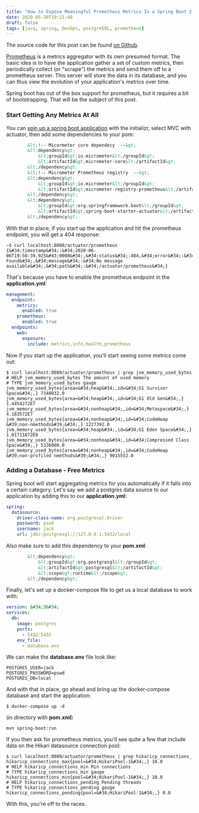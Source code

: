 ```yaml
---
title: "How to Expose Meaningful Prometheus Metrics In a Spring Boot 2.x Application"
date: 2020-05-30T19:21:40
draft: false
tags: [java, spring, DevOps, postgreSQL, prometheus]
---
```


The source code for this post can be found [on Github](https://github.com/nfisher23/prometheus-metrics-ex).

[Prometheus](https://prometheus.io/) is a metrics aggregator with its own presumed format. The basic idea is to have the application gather a set of custom metrics, then periodically collect (or &#34;scrape&#34;) the metrics and send them off to a prometheus server. This server will store the data in its database, and you can thus view the evolution of your application&#39;s metrics over time.

Spring boot has out of the box support for prometheus, but it requires a bit of bootstrapping. That will be the subject of this post.

### Start Getting Any Metrics At All

You can [spin up a spring boot application](https://start.spring.io/) with the initializr, select MVC with actuator, then add some dependencies to your pom:

```xml
        &lt;!-- Micormeter core dependecy  --&gt;
        &lt;dependency&gt;
            &lt;groupId&gt;io.micrometer&lt;/groupId&gt;
            &lt;artifactId&gt;micrometer-core&lt;/artifactId&gt;
        &lt;/dependency&gt;
        &lt;!-- Micrometer Prometheus registry  --&gt;
        &lt;dependency&gt;
            &lt;groupId&gt;io.micrometer&lt;/groupId&gt;
            &lt;artifactId&gt;micrometer-registry-prometheus&lt;/artifactId&gt;
        &lt;/dependency&gt;
        &lt;dependency&gt;
            &lt;groupId&gt;org.springframework.boot&lt;/groupId&gt;
            &lt;artifactId&gt;spring-boot-starter-actuator&lt;/artifactId&gt;
        &lt;/dependency&gt;

```

With that in place, if you start up the application and hit the prometheus endpoint, you will get a 404 response:

```
~$ curl localhost:8080/actuator/prometheus
{&#34;timestamp&#34;:&#34;2020-06-06T19:50:39.925&#43;0000&#34;,&#34;status&#34;:404,&#34;error&#34;:&#34;Not Found&#34;,&#34;message&#34;:&#34;No message available&#34;,&#34;path&#34;:&#34;/actuator/prometheus&#34;}

```

That&#39;s because you have to enable the prometheus endpoint in the **application.yml**:

```yaml
management:
  endpoint:
    metrics:
      enabled: true
    prometheus:
      enabled: true
  endpoints:
    web:
      exposure:
        include: metrics,info,health,prometheus

```

Now if you start up the application, you&#39;ll start seeing some metrics come out:

```
$ curl localhost:8080/actuator/prometheus | grep jvm_memory_used_bytes
# HELP jvm_memory_used_bytes The amount of used memory
# TYPE jvm_memory_used_bytes gauge
jvm_memory_used_bytes{area=&#34;heap&#34;,id=&#34;G1 Survivor Space&#34;,} 7340032.0
jvm_memory_used_bytes{area=&#34;heap&#34;,id=&#34;G1 Old Gen&#34;,} 1.4454272E7
jvm_memory_used_bytes{area=&#34;nonheap&#34;,id=&#34;Metaspace&#34;,} 4.183572E7
jvm_memory_used_bytes{area=&#34;nonheap&#34;,id=&#34;CodeHeap &#39;non-nmethods&#39;&#34;,} 1227392.0
jvm_memory_used_bytes{area=&#34;heap&#34;,id=&#34;G1 Eden Space&#34;,} 1.01711872E8
jvm_memory_used_bytes{area=&#34;nonheap&#34;,id=&#34;Compressed Class Space&#34;,} 5336000.0
jvm_memory_used_bytes{area=&#34;nonheap&#34;,id=&#34;CodeHeap &#39;non-profiled nmethods&#39;&#34;,} 9015552.0

```

### Adding a Database - Free Metrics

Spring boot will start aggregating metrics for you automatically if it falls into a certain category. Let&#39;s say we add a postgres data source to our application by adding this to our **application.yml**:

```yaml
spring:
  datasource:
    driver-class-name: org.postgresql.Driver
    password: pswd
    username: jack
    url: jdbc:postgresql://127.0.0.1:5432/local

```

Also make sure to add this dependency to your **pom.xml**:

```xml
        &lt;dependency&gt;
            &lt;groupId&gt;org.postgresql&lt;/groupId&gt;
            &lt;artifactId&gt;postgresql&lt;/artifactId&gt;
            &lt;scope&gt;runtime&lt;/scope&gt;
        &lt;/dependency&gt;

```

Finally, let&#39;s set up a docker-compose file to get us a local database to work with:

```yaml
version: &#34;3&#34;
services:
  db:
    image: postgres
    ports:
      - 5432:5432
    env_file:
      - database.env
```

We can make the **database.env** file look like:

```
POSTGRES_USER=jack
POSTGRES_PASSWORD=pswd
POSTGRES_DB=local

```

And with that in place, go ahead and bring up the docker-compose database and start the application:

```
$ docker-compose up -d
```

(in directory with **pom.xml**)

```
mvn spring-boot:run
```

If you then ask for prometheus metrics, you&#39;ll see quite a few that include data on the Hikari datasource connection pool:

```
$ curl localhost:8080/actuator/prometheus | grep hikaricp_connections_
hikaricp_connections_max{pool=&#34;HikariPool-1&#34;,} 10.0
# HELP hikaricp_connections_min Min connections
# TYPE hikaricp_connections_min gauge
hikaricp_connections_min{pool=&#34;HikariPool-1&#34;,} 10.0
# HELP hikaricp_connections_pending Pending threads
# TYPE hikaricp_connections_pending gauge
hikaricp_connections_pending{pool=&#34;HikariPool-1&#34;,} 0.0
```

With this, you&#39;re off to the races.
